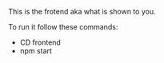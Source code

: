 This is the frotend aka what is shown to you.

To run it follow these commands:
- CD frontend
- npm start
